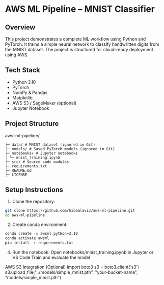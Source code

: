 # AWS ML Pipeline – MNIST Classifier

## Overview
This project demonstrates a complete ML workflow using Python and PyTorch. 
It trains a simple neural network to classify handwritten digits from the MNIST dataset. 
The project is structured for cloud-ready deployment using AWS.

## Tech Stack
- Python 3.10
- PyTorch
- NumPy & Pandas
- Matplotlib
- AWS S3 / SageMaker (optional)
- Jupyter Notebook

## Project Structure
aws-ml-pipeline/
```
├─ data/ # MNIST dataset (ignored in Git)
├─ models/ # Saved PyTorch models (ignored in Git)
├─ notebooks/ # Jupyter notebooks
│ └─ mnist_training.ipynb
├─ src/ # Source code modules
├─ requirements.txt
├─ README.md
├─ LICENSE
```

## Setup Instructions
1. Clone the repository:
```bash
git clone https://github.com/hibaalavi3/aws-ml-pipeline.git
cd aws-ml-pipeline
```

2. Create conda environment:
```bash
conda create -n awsml python=3.10
conda activate awsml
pip install -r requirements.txt
```

4. Run the notebook:
Open notebooks/mnist_training.ipynb in Jupyter or VS Code
Train and evaluate the model

AWS S3 Integration (Optional)
import boto3
s3 = boto3.client('s3')
s3.upload_file("../models/simple_mnist.pth", "your-bucket-name", "models/simple_mnist.pth")
